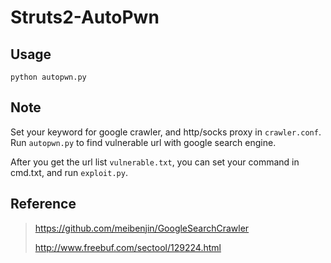 # Struts2-AutoPwn

## Usage

`python autopwn.py`

## Note

Set your keyword for google crawler, and http/socks proxy in `crawler.conf`. Run `autopwn.py` to find vulnerable url with google search engine.

After you get the url list `vulnerable.txt`, you can set your command in cmd.txt, and run `exploit.py`.

## Reference

> https://github.com/meibenjin/GoogleSearchCrawler
>
> http://www.freebuf.com/sectool/129224.html
